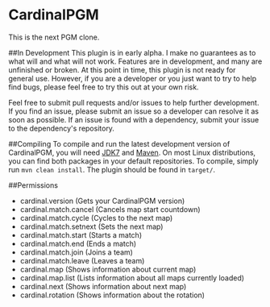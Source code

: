 CardinalPGM
===========

This is the next PGM clone.

##In Development
This plugin is in early alpha. I make no guarantees as to what will and what will not work. Features are in development, and many are unfinished or broken. At this point in time, this plugin is not ready for general use. However, if you are a developer or you just want to try to help find bugs, please feel free to try this out at your own risk.

Feel free to submit pull requests and/or issues to help further development. If you find an issue, please submit an issue so a developer can resolve it as soon as possible. If an issue is found with a dependency, submit your issue to the dependency's repository.

##Compiling
To compile and run the latest development version of CardinalPGM, you will need [JDK7](http://www.oracle.com/technetwork/java/javase/downloads/jdk7-downloads-1880260.html) and [Maven](http://maven.apache.org/). On most Linux distributions, you can find both packages in your default repositories. To compile, simply run `mvn clean install`. The plugin should be found in `target/`.

##Permissions

- cardinal.version (Gets your CardinalPGM version)
- cardinal.match.cancel (Cancels map start countdown)
- cardinal.match.cycle (Cycles to the next map)
- cardinal.match.setnext (Sets the next map)
- cardinal.match.start (Starts a match)
- cardinal.match.end  (Ends a match)
- cardinal.match.join (Joins a team)
- cardinal.match.leave (Leaves a team)
- cardinal.map (Shows information about current map)
- cardinal.map.list (Lists information about all maps currently loaded)
- cardinal.next (Shows information about next map)
- cardinal.rotation (Shows information about the rotation)